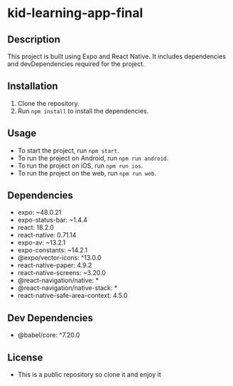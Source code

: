 # kid-learning-app-final


## Description

This project is built using Expo and React Native. It includes dependencies and devDependencies required for the project.

## Installation

1. Clone the repository.
2. Run `npm install` to install the dependencies.

## Usage

- To start the project, run `npm start`.
- To run the project on Android, run `npm run android`.
- To run the project on iOS, run `npm run ios`.
- To run the project on the web, run `npm run web`.

## Dependencies

- expo: ~48.0.21
- expo-status-bar: ~1.4.4
- react: 18.2.0
- react-native: 0.71.14
- expo-av: ~13.2.1
- expo-constants: ~14.2.1
- @expo/vector-icons: ^13.0.0
- react-native-paper: 4.9.2
- react-native-screens: ~3.20.0
- @react-navigation/native: *
- @react-navigation/native-stack: *
- react-native-safe-area-context: 4.5.0

## Dev Dependencies

- @babel/core: ^7.20.0

## License
- This is a public repository so clone it and enjoy it
